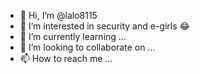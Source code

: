 - 👋 Hi, I’m @lalo8115
- 👀 I’m interested in security and e-girls :joy:
- 🌱 I’m currently learning ... 
- 💞️ I’m looking to collaborate on ...
- 📫 How to reach me ...

<!---
lalo8115/lalo8115 is a ✨ special ✨ repository because its `README.md` (this file) appears on your GitHub profile.
You can click the Preview link to take a look at your changes.
--->
